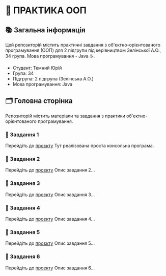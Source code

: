 # 🌟 ПРАКТИКА ООП

## 📚 Загальна інформація

Цей репозиторій містить практичні завдання з об'єктно-орієнтованого програмування (ООП) для 2 підгрупи під керівництвом Зелінської А.О., 34 група. Мова програмування - Java ☕.

- Студент: Темний Юрій
- Група: 34
- Підгрупа: 2 підгрупа (Зелінська А.О.)
- Мова програмування: Java

## 🗂️ Головна сторінка

Репозиторій містить матеріали та завдання з практики об'єктно-орієнтованого програмування.

### 📝 Завдання 1
Перейдіть до [проєкту](src/task-1)
Тут реалізована проста консольна програма.

### 📝 Завдання 2
Перейдіть до [проєкту](src/task-2)
Опис завдання 2...

### 📝 Завдання 3
Перейдіть до [проєкту](src/task-3/src)
Опис завдання 3...

### 📝 Завдання 4
Перейдіть до [проєкту](src/task-4/src)
Опис завдання 4...

### 📝 Завдання 5
Перейдіть до [проєкту](src/task-5)
Опис завдання 5...

### 📝 Завдання 6
Перейдіть до [проєкту](src/task-6)
Опис завдання 6...
<!-- ###📝 Завдання 7
//Перейдіть до [проєкту](URL)
//Опис завдання 7...
-->
